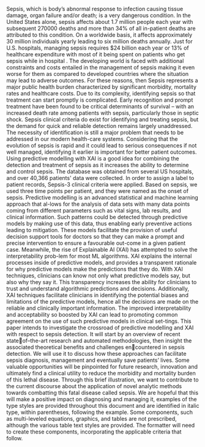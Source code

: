  Sepsis, which is body’s abnormal response to infection 
causing tissue damage, organ failure and/or death; is a very 
dangerous condition. In the United States alone, sepsis affects 
about 1.7 million people each year with subsequent 270000 
deaths and more than 34% of all in-patient deaths are 
attributed to this condition. On a worldwide basis, it affects 
approximately 30 million individuals yearly leading to six 
million deaths annually. Just for U.S. hospitals, managing 
sepsis requires $24 billion each year or 13% of healthcare 
expenditure with most of it being spent on patients who get 
sepsis while in hospital . The developing world is faced with 
additional constraints and costs entailed in the management of 
sepsis making it even worse for them as compared to 
developed countries where the situation may lead to adverse 
outcomes. For these reasons, then Sepsis represents a major 
public health burden characterized by significant morbidity, 
mortality rates and healthcare costs. Due to its complexity, 
identifying sepsis so that treatment can start promptly is 
complicated. Early recognition and prompt treatment have 
been found to be critical determinants of survival – with an 
increased death rate among patients with sepsis, particularly 
those in septic shock. Sepsis clinical criteria do exist for 
identifying and treating sepsis, but the demand for quick and 
reliable detection remains largely unaddressed. The necessity 
of identification is still a major problem that needs to be 
addressed in our modern health-care systems. Considering 
that the evolution of sepsis is rapid and it could lead to serious 
consequences if not well managed, identifying it earlier is 
important for better patient outcomes. Using predictive 
modelling with XAI is a good idea for combining the detection 
and treatment of sepsis as it increases the ability to determine 
and control sepsis. The database was obtained from several 
US hospitals, and over 40,366 patients' data were collected. In 
order to assign a label to patient records, Sepsis-3 clinical 
criteria were applied.
Based on sepsis, we used three time points per patient, and 
they were named as the onset of sepsis. Predictive modelling
is an advanced statistical and machine learning approach that 
al-lows for the analysis of data sets with many data points 
coming from different parameters such as vital signs, lab 
results, and clinical information. Such patterns could be 
detected through predictive models by making use of this data, 
thus enabling early preventive actions leading to mitigation. 
These models facilitate the provision of useful decision 
support tools for doctors so that they can make a prompt and
precise intervention to ensure a favourable out-come in a 
given patient case.
Meanwhile, the rise of Explainable AI (XAI) has 
attempted to solve the interpretability prob-lem for most ML 
algorithms. XAI explains the internal processes inside of 
predictive models, and provides a transparent rationale for 
why predictive models make the predictions that they do. With 
XAI techniques, clinicians can know not only what predictive 
models say, but also why they say it. This transparency 
increases the ability for clinicians to trust and understand 
algorithmic predictions and decisions.
Additionally, XAI techniques facilitate clinicians in 
identifying the potential biases and limitations of the 
predictive models, hence all the decisions are made on the 
reliable and clinically important information. The improved 
interpretability and acceptability so boosted by XAI can lead 
to promoting common agreement on the use of such predictive 
models in clinical set-tings. This paper intends to investigate 
the crossroad of predictive modelling and XAI with respect to 
sepsis detection. It will start by an overview of recent stateof–the-art research and automated methodologies, then insight 
the associated theoretical benefits and challenges encountered in sepsis detection. We will use it to discuss how 
these approaches can facilitate sepsis diagnosis, management 
and eventually save patients’ lives. Some valuable 
opportunities will be pinpointed for future research, 
innovation and ultimately find a clinical utility to reduce the 
morbidity and mortality burden of this lethal disease. Through 
this brief illustration, we want to contribute to the current 
discourse about the application of novel analytic methods 
towards combatting this fatal disease called sepsis. We are 
hopeful that this will make a positive impact on diagnosing 
and managing it, examples of the type styles are provided 
throughout this document and are identified in italic type, 
within parentheses, following the example. Some 
components, such as multi-leveled equations, graphics, and 
tables are not prescribed, although the various table text styles 
are provided. The formatter will need to create these 
components, incorporating the applicable criteria that follow.

 
